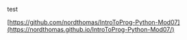 test





[https://github.com/nordthomas/IntroToProg-Python-Mod07](https://nordthomas.github.io/IntroToProg-Python-Mod07/)
